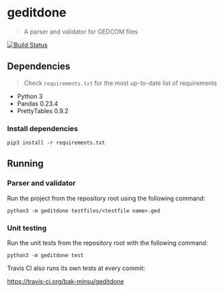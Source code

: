 # geditdone
>A parser and validator for GEDCOM files

[![Build Status](https://travis-ci.org/bak-minsu/geditdone.svg?branch=master)](https://travis-ci.org/maxlep/geditdone)

## Dependencies
> Check `requirements.txt` for the most up-to-date list of requirements

* Python 3
* Pandas 0.23.4
* PrettyTables 0.9.2

### Install dependencies
`pip3 install -r requirements.txt`

## Running

### Parser and validator
Run the project from the repository root using the following command:

`python3 -m geditdone testfiles/<testfile name>.ged`

### Unit testing
Run the unit tests from the repository root with the following command:

`python3 -m geditdone test`

Travis CI also runs its own tests at every commit:

https://travis-ci.org/bak-minsu/geditdone
